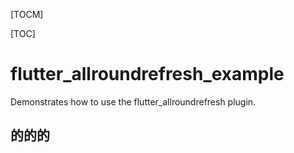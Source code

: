 [TOCM]

[TOC]



# flutter_allroundrefresh_example

Demonstrates how to use the flutter_allroundrefresh plugin.

## 的的的


